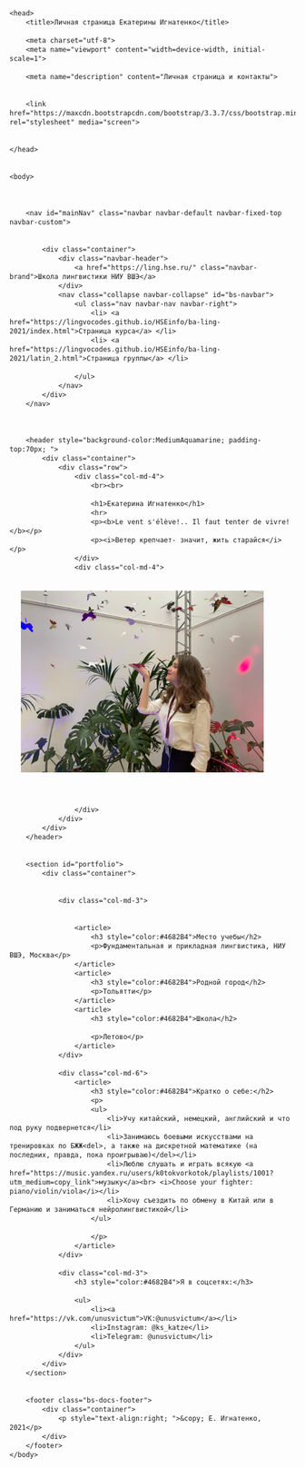 <!doctype html>

<html>
<title>Now you see me</title>


	<head>
		<title>Личная страница Екатерины Игнатенко</title>

	 	<meta charset="utf-8">
	 	<meta name="viewport" content="width=device-width, initial-scale=1">

		<meta name="description" content="Личная страница и контакты">


		<link href="https://maxcdn.bootstrapcdn.com/bootstrap/3.3.7/css/bootstrap.min.css" rel="stylesheet" media="screen">


	</head>
	
	
	<body>



		<nav id="mainNav" class="navbar navbar-default navbar-fixed-top navbar-custom">


			<div class="container"> 
				<div class="navbar-header"> 
					<a href="https://ling.hse.ru/" class="navbar-brand">Школа лингвистики НИУ ВШЭ</a> 
				</div> 
				<nav class="collapse navbar-collapse" id="bs-navbar"> 
					<ul class="nav navbar-nav navbar-right"> 
						<li> <a href="https://lingvocodes.github.io/HSEinfo/ba-ling-2021/index.html">Страница курса</a> </li> 
						<li> <a href="https://lingvocodes.github.io/HSEinfo/ba-ling-2021/latin_2.html">Страница группы</a> </li> 

					</ul>
				</nav> 
			</div>
		</nav>



		<header style="background-color:MediumAquamarine; padding-top:70px; "> 
			<div class="container"> 
				<div class="row">
					<div class="col-md-4">
						<br><br>

						<h1>Екатерина Игнатенко</h1>
						<hr> 
						<p><b>Le vent s'élève!.. Il faut tenter de vivre!</b></p>
						<p><i>Ветер крепчает- значит, жить старайся</i></p>
					</div>
					<div class="col-md-4">

<a href="https://ibb.co/10kCnLZ"><img src="https://raw.githubusercontent.com/Kignatenok/picture/main/IMG-20210522-WA0002.jpg" style="height:320px; margin:20px 20px 40px 20px; " ></a>

<!--https://i.ibb.co/p1SHPx2/Smart-Select-20210909-181707-Instagram.jpg" alt="Smart-Select-20210909-181707-Instagram -->
					</div>
				</div>
			</div>
		</header>


		<section id="portfolio">
			<div class="container">


				<div class="col-md-3">


					<article>
						<h3 style="color:#4682B4">Место учебы</h2>
						<p>Фундаментальная и прикладная лингвистика, НИУ ВШЭ, Москва</p>
					</article>
					<article>
						<h3 style="color:#4682B4">Родной город</h2>
						<p>Тольятти</p>
					</article>
					<article>
						<h3 style="color:#4682B4">Школа</h2>

						<p>Летово</p>
					</article>
				</div>

				<div class="col-md-6">
					<article>
						<h3 style="color:#4682B4">Кратко о себе:</h2>
						<p> 
						<ul>
						    <li>Учу китайский, немецкий, английский и что под руку подвернется</li>
						    <li>Занимаюсь боевыми искусствами на тренировках по БЖЖ<del>, а также на дискретной математике (на последних, правда, пока проигрываю)</del></li>
						    <li>Люблю слушать и играть всякую <a href="https://music.yandex.ru/users/k0tokvorkotok/playlists/1001?utm_medium=copy_link">музыку</a><br> <i>Choose your fighter: piano/violin/viola</i></li>
						    <li>Хочу съездить по обмену в Китай или в Германию и заниматься нейролингвистикой</li>
						</ul>
						    
						</p>
					</article>
				</div>

				<div class="col-md-3">
					<h3 style="color:#4682B4">Я в соцсетях:</h3>

					<ul>
						<li><a href="https://vk.com/unusvictum">VK:@unusvictum</a></li> 
						<li>Instagram: @ks_katze</li>
						<li>Telegram: @unusvictum</li>
					</ul>
				</div>
			</div>
		</section>


		<footer class="bs-docs-footer"> 
			<div class="container"> 
				<p style="text-align:right; ">&copy; Е. Игнатенко, 2021</p> 
			</div>
		</footer>
	</body>
</html>
